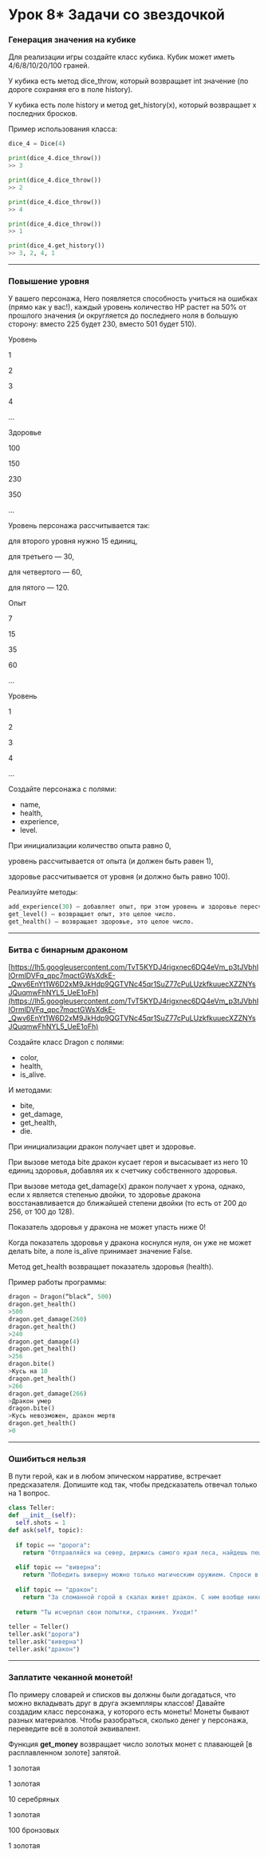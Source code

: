 # Урок 8* Задачи со звездочкой

### Генерация значения на кубике

Для реализации игры создайте класс кубика. Кубик может иметь 4/6/8/10/20/100 граней.

У кубика есть метод dice_throw, который возвращает int значение (по дороге сохраняя его в поле history).

У кубика есть поле history и метод get_history(x), который возвращает x последних бросков.


Пример использования класса:

```python
dice_4 = Dice(4)

print(dice_4.dice_throw())
>> 3

print(dice_4.dice_throw())
>> 2

print(dice_4.dice_throw())
>> 4

print(dice_4.dice_throw())
>> 1

print(dice_4.get_history())
>> 3, 2, 4, 1
```

---

### Повышение уровня

У вашего персонажа, Hero появляется способность учиться на ошибках (прямо как у вас!), каждый уровень количество HP растет на 50% от прошлого значения (и округляется до последнего ноля в большую сторону: вместо 225 будет 230, вместо 501 будет 510).

Уровень

1

2

3

4

...

Здоровье

100

150

230

350

...

Уровень персонажа рассчитывается так:

для второго уровня нужно 15 единиц,

для третьего — 30,

для четвертого — 60,

для пятого — 120.

Опыт

7

15

35

60

...

Уровень

1

2

3

4

...

Создайте персонажа с полями:

- name,
- health,
- experience,
- level.

При инициализации количество опыта равно 0,

уровень рассчитывается от опыта (и должен быть равен 1),

здоровье рассчитывается от уровня (и должно быть равно 100).

Реализуйте методы:

```python
add_experience(30) — добавляет опыт, при этом уровень и здоровье пересчитываются.
get_level() – возвращает опыт, это целое число.
get_health() – возвращает здоровье, это целое число.
```

---

### Битва с бинарным драконом

[https://lh5.googleusercontent.com/TvT5KYDJ4rigxnec6DQ4eVm_p3tJVbhIIOrmlDVFq_qpc7mqctGWsXdkE-_Qwv6EnYt1W6D2xM9JkHdp9QGTVNc45qr1SuZ77cPuLUzkfkuuecXZZNYsJQuqmwFhNYL5_UeE1oFh](https://lh5.googleusercontent.com/TvT5KYDJ4rigxnec6DQ4eVm_p3tJVbhIIOrmlDVFq_qpc7mqctGWsXdkE-_Qwv6EnYt1W6D2xM9JkHdp9QGTVNc45qr1SuZ77cPuLUzkfkuuecXZZNYsJQuqmwFhNYL5_UeE1oFh)

Создайте класс Dragon с полями:

- color,
- health,
- is_alive.

И методами:

- bite,
- get_damage,
- get_health,
- die.

При инициализации дракон получает цвет и здоровье.

При вызове метода bite дракон кусает героя и высасывает из него 10 единиц здоровья, добавляя их к счетчику собственного здоровья.

При вызове метода get_damage(x) дракон получает x урона, однако, если x является степенью двойки, то здоровье дракона восстанавливается до ближайшей степени двойки (то есть от 200 до 256, от 100 до 128).

Показатель здоровья у дракона не может упасть ниже 0!

Когда показатель здоровья у дракона коснулся нуля, он уже не может делать bite, а поле is_alive принимает значение False.

Метод get_health возвращает показатель здоровья (health).

Пример работы программы:

```python
dragon = Dragon(“black”, 500)
dragon.get_health()
>500
dragon.get_damage(260)
dragon.get_health()
>240
dragon.get_damage(4)
dragon.get_health()
>256
dragon.bite()
>Кусь на 10
dragon.get_health()
>266
dragon.get_damage(266)
>Дракон умер
dragon.bite()
>Кусь невозможен, дракон мертв
dragon.get_health()
>0
```

---

### Ошибиться нельзя

В пути герой, как и в любом эпическом нарративе, встречает предсказателя. Допишите код так, чтобы предсказатель отвечал только на 1 вопрос.

```python
class Teller:
def __init__(self):
  self.shots = 1
def ask(self, topic):
 
  if topic == "дорога":
    return "Отправляйся на север, держись самого края леса, найдешь пещеру, пройдешь внутри, от нее 2-3 лиги до городка"
 
  elif topic == "виверна":
    return "Победить виверну можно только магическим оружием. Спроси в городке сотрудников гильдии магического метода"
 
  elif topic == "дракон":
    return "За сломанной горой в скалах живет дракон. С ним вообще никогда проблем не было"
  
  return "Ты исчерпал свои попытки, странник. Уходи!"
 
teller = Teller()
teller.ask("дорога")
teller.ask("виверна")
teller.ask("дракон")
```

---

### Заплатите чеканной монетой!

По примеру словарей и списков вы должны были догадаться, что можно вкладывать друг в друга экземпляры классов! Давайте создадим класс персонажа, у которого есть монеты! Монеты бывают разных материалов. Чтобы разобраться, сколько денег у персонажа, переведите всё в золотой эквивалент.

Функция **get_money** возвращает число золотых монет с плавающей [в расплавленном золоте] запятой.

1 золотая

1 золотая

10 серебряных

1 золотая

100 бронзовых

1 золотая
